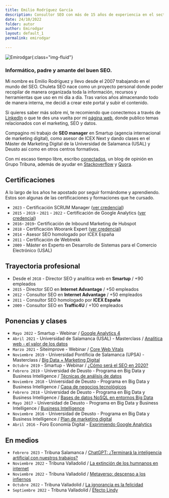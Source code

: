 ```yaml
---
title: Emilio Rodríguez García
description: Consultor SEO con más de 15 años de experiencia en el sector. Profesor de marketing digital en Deusto y USAL y Asesor en ICEX Next.
date: 24/10/2022
folder: autor
author: Emirodgar
layout: default_1
permalink: emirodgar
  
---
```


![Emirodgar](https://emirodgar.com/cdn/images/author/emirodgar.jpg){:class="img-fluid"}

### Informático, padre y **amante del buen SEO**.
 
Mi nombre es Emilio Rodríguez y llevo desde el 2007 trabajando en el mundo del SEO. Chuleta SEO nace como un proyecto personal donde poder recopilar de manera organizada toda la información, recursos y herramientas que uso en mi día a día. Tras varios años almacenando todo de manera interna, me decidí a crear este portal y subir el contenido.

Si quieres saber más sobre mí, te recomiendo que conectemos a través de [LinkedIn](https://www.linkedin.com/in/emirodgar/) o que te des una vuelta por mi [página web](https://emirodgar.com), donde publico temas relacionados con el marketing, SEO y datos.

Compagino mi trabajo de **SEO manager** en Smartup (agencia internacional de marketing digital), como asesor de ICEX Next  y dando clases en el Máster de Marketing Digital de la Universidad de Salamanca (USAL) y Deusto así como en otros centros formativos.

Con mi escaso tiempo libre, escribo [conectados](https://www.tribunasalamanca.com/blogs/conectados), un blog de opinión en Grupo Tribuna, además de ayudar en [Stackoverflow](https://webmasters.stackexchange.com/users/86914/emirodgar) y [Quora](https://es.quora.com/profile/Emilio-7).

## Certificaciones
A lo largo de los años he apostado por seguir formándome y aprendiendo. Estos son algunas de las certificaciones y formaciones que he cursado.

- `2023` - Certificación SCRUM Manager ([ver credencial](https://www.scrummanager.com/website/c/profile/member.php?id=42726))
- `2015` - `2019` - `2021` - `2022` - Certificación de Google Analytics ([ver credencial](https://skillshop.exceedlms.com/student/award/Wf2svvBMnjGoFAMXTkMPDzVq))
- `2016`- `2019`- Certificación de Inbound Marketing de Hubspot
- `2018` - Certificación Woorank Expert ([ver credencial](https://experts.woorank.com/en/experts/emilio-rodriguez-garcia))
- `2014` - Asesor SEO homologado por ICEX España
- `2011` - Certificación de Webtrekk
- `2009` - Máster en Experto en Desarrollo de Sistemas para el Comercio Electrónico (USAL)

## Trayectoria profesional

- Desde el `2018` - Director SEO y analítica web en **Smartup**  / +90 empleados
- `2015` - Director SEO en **Internet Advantage**  / +50 empleados
- `2012` - Consultor SEO en **Internet Advantage**  / +50 empleados
- `2011` - Consultor SEO homologado por **ICEX España**
- `2009` - Consultor SEO en **Traffic4U**  / +100 empleados

## Ponencias y clases

- `Mayo 2022` - Smartup - Webinar / [Google Analytics 4](https://es.slideshare.net/emirodgar/google-analytics-4-webinar-smartup)
- `Abril 2021` - Universidad de Salamanca (USAL) - Masterclass / [Analítica web - el valor de los datos](https://es.slideshare.net/emirodgar/usal-masterclass-analtica-web-2021)
- `Marzo 2021` - Siteimprove - Webinar / [Core Web Vitals](https://hello.siteimprove.com/es-es/on-demand-webinar/seo-2021-core-web-vitals/download)
- `Noviembre 2019` - Universidad Pontificia de Salamanca (UPSA) - Masterclass / [Big Data + Marketing Digital](https://es.slideshare.net/emirodgar/big-data-marketing-digital)
- `Octubre 2019` - Smartup - Webinar / [¿Cómo será el SEO en 2020?](https://es.slideshare.net/emirodgar/webinar-smartup-cmo-ser-el-seo-en-2020)
- `Febrero 2019` - Universidad de Deusto - Programa en Big Data y Business Intelligence / [Técnicas de análisis de datos](https://es.slideshare.net/emirodgar/tcnicas-de-anlisis-de-datos)
- `Noviembre 2018` - Universidad de Deusto - Programa en Big Data y Business Intelligence / [Capa de negocios tecnológicos](https://es.slideshare.net/emirodgar/capa-de-negocios-tecnolgicos-modelos-de-negocios-iv)
- `Febrero 2018` - Universidad de Deusto - Programa en Big Data y Business Intelligence / [Bases de datos NoSQL en entornos Big Data](https://es.slideshare.net/emirodgar/bases-de-datos-nosql-en-entornos-big-data)
- `Mayo 2017` - Universidad de Deusto - Programa en Big Data y Business Intelligence / [Business Intelligence](https://es.slideshare.net/emirodgar/business-intelligence-76291067) 
- `Noviembre 2016` - Universidad de Deusto - Programa en Big Data y Business Intelligence / [Plan de marketing digital](https://es.slideshare.net/emirodgar/plan-de-marketing-digital-76290876)
- `Abril 2016` - Foro Economía Digital - [Exprimiendo Google Analytics](https://es.slideshare.net/emirodgar/exprimiendo-google-analytics)

## En medios


- `Febrero 2023` - Tribuna Salamanca / [ChatGPT: ¿Terminará la inteligencia artificial con nuestros trabajos?](https://www.tribunasalamanca.com/noticias/321335/chat-gpt-terminara-la-inteligencia-artificial-con-nuestros-trabajos)
- `Noviembre 2022` - Tribuna Valladolid /  [La extinción de los humnanos en internet](https://www.tribunavalladolid.com/noticias/311970/la-extincion-de-los-humanos-en-internet)
- `Noviembre 2022` - Tribuna Valladolid /  [Metaverso: descenso a los infiernos](https://www.tribunavalladolid.com/noticias/310453/metaverso-el-descenso-a-los-infiernos)
- `Octubre 2022` - Tribuna Valladolid / [La ignorancia es la felicidad](https://www.tribunavalladolid.com/noticias/307838/la-ignorancia-es-la-felicidad)
- `Septiembre 2022` - Tribuna Valladolid / [Efecto Lindy](https://www.tribunavalladolid.com/noticias/306116/efecto-lindy-te-ayudo-a-elegir-tu-proximo-libro)

